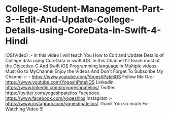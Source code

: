 # College-Student-Management-Part-3--Edit-And-Update-College-Details-using-CoreData-in-Swift-4-Hindi
iOS(Video) :- in this video I will teach You How to Edit and Update Details of College data using CoreData in swift iOS.  In this Channel I'll teach most of the Objective-C And Swift iOS Programming language in Multiple videos.  Must Go to MyChannel Enjoy the Videos And Don't Forget To Subscribe My Channel :- - https://www.youtube.com/YogeshPateliOS  Follow Me On:- https://www.youtube.com/YogeshPateliOS  Linkedin.  https://www.linkedin.com/in/yogeshpatelios/  Twitter.   https://twitter.com/yogeshpatelios  Facebook.  https://www.facebook.com/yogeshios  Instagram :- https://www.instagram.com/yogeshpatelios/  Thank You so much For Watching Video !!!
